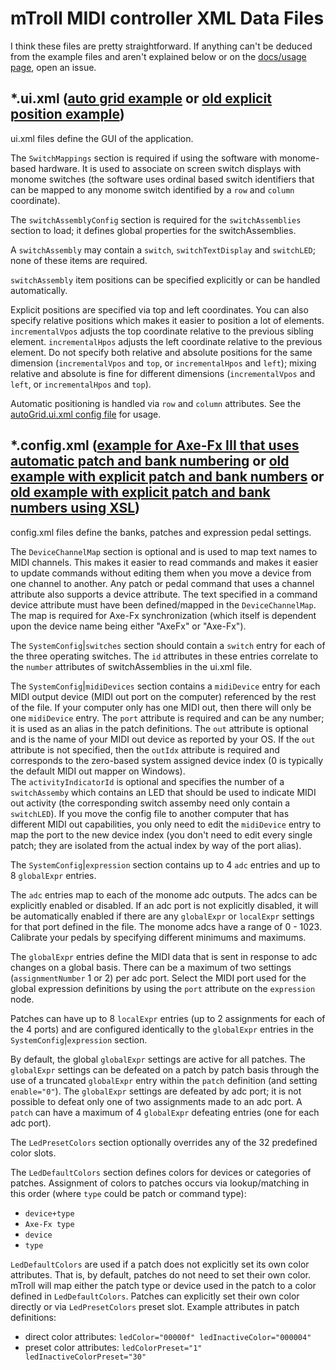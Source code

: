 # mTroll MIDI controller XML Data Files

I think these files are pretty straightforward.  If anything can't be deduced 
from the example files and aren't explained below or on the [docs/usage page](docs.md), 
open an issue.

## *.ui.xml ([auto grid example](../data/autoGrid.ui.xml) or [old explicit position example](../data/testdata.ui.xml))
ui.xml files define the GUI of the application.

The `SwitchMappings` section is required if using the software with monome-based 
hardware. It is used to associate on screen switch displays with monome switches 
(the software uses ordinal based switch identifiers that can be mapped to any 
monome switch identified by a `row` and `column` coordinate).
		
The `switchAssemblyConfig` section is required for the `switchAssemblies` 
section to load; it defines global properties for the switchAssemblies.

A `switchAssembly` may contain a `switch`, `switchTextDisplay` 
and `switchLED`; none of these items are required.

`switchAssembly` item positions can be specified explicitly or can be handled automatically.

Explicit positions are specified via top and left coordinates.  You can also
specify relative positions which makes it easier to position a lot of elements.  
`incrementalVpos` adjusts the top coordinate relative to the previous sibling 
element.  `incrementalHpos` adjusts the left coordinate	relative to the 
previous element.  Do not specify both relative and absolute positions for the same 
dimension (`incrementalVpos` and `top`, or `incrementalHpos` 
and `left`); mixing relative and absolute is fine for different dimensions 
(`incrementalVpos` and `left`, or `incrementalHpos` and `top`).

Automatic positioning is handled via `row` and `column` attributes.  See the 
[autoGrid.ui.xml config file](../data/autoGrid.ui.xml) for usage.

## *.config.xml ([example for Axe-Fx III that uses automatic patch and bank numbering](../data/axefx3v2.config.xml) or [old example with explicit patch and bank numbers](../data/testdata.config.xml) or [old example with explicit patch and bank numbers using XSL](../data/testdataWithXsl.config.xml))
config.xml files define the banks, patches and expression pedal settings.

The `DeviceChannelMap` section is optional and is used to map text names to MIDI 
channels.  This makes it easier to read commands and makes it easier to update commands without
editing them when you move a device from one channel to another.  Any patch or pedal command 
that uses a channel attribute also supports a device attribute.  The text specified in a 
command device attribute must have been defined/mapped in the `DeviceChannelMap`.  
The map is required for Axe-Fx synchronization (which itself is dependent upon the device name 
being either "AxeFx" or "Axe-Fx").

The `SystemConfig`|`switches` section should contain a `switch` 
entry for each of the three operating switches.  The `id` attributes in these entries 
correlate to the `number` attributes of switchAssemblies in the ui.xml file.

The `SystemConfig`|`midiDevices` section contains a `midiDevice` 
entry for each MIDI output device (MIDI out port on the computer) referenced by the rest of the 
file.  If your computer only has one MIDI out, then there will only be one `midiDevice`
entry.  The `port` attribute is required and can be any number; it is used as an alias 
in the patch definitions.  The `out` attribute is optional and is the name of your MIDI
out device as reported by your OS.  If the `out` attribute is not specified, then the
`outIdx` attribute is required and corresponds to the 
zero-based system assigned device index (0 is typically the default MIDI out mapper on Windows).  
The `activityIndicatorId` is optional and specifies the number of a 
`switchAssemby` which contains an LED that should be used to indicate MIDI out 
activity (the corresponding switch assemby need only contain a `switchLED`).  If you move
the config file to another computer that has different MIDI out capabilities, you only
need to edit the `midiDevice` entry to map the port to the new device index (you don't need
to edit every single patch; they are isolated from the actual index by way of the port alias).

The `SystemConfig`|`expression` section contains up to 4 `adc` 
entries and up to 8 `globalExpr` entries.

The `adc` entries map to each of the monome adc outputs.  The adcs can be explicitly 
enabled or 	disabled.  If an adc port is not explicitly disabled, it will be automatically enabled 
if there are any `globalExpr` or `localExpr` settings for that port defined 
in the file.  The monome adcs have a range of 0 - 1023.  Calibrate your pedals by specifying 
different minimums and maximums.

The `globalExpr` entries define the MIDI data that is sent in response to adc 
changes on a global basis.  There can be a maximum of two settings (`assignmentNumber` 
1 or 2) per adc port.  Select the MIDI port used for the global expression definitions by using 
the `port` attribute on the `expression` node.

Patches can have up to 8 `localExpr` entries (up to 2 assignments for each of the 4 ports) 
and are configured identically to the `globalExpr` entries in the 
`SystemConfig`|`expression` section.

By default, the global `globalExpr` settings are active for all patches.  The 
`globalExpr` settings can be defeated on a patch by patch basis through the use 
of a truncated `globalExpr` entry within	the `patch` definition (and 
setting `enable="0"`).  The `globalExpr` settings are defeated by adc port;
it is not possible to defeat only one of two assignments made to an adc port.  A 
`patch` can have a maximum of 4 `globalExpr` defeating entries 
(one for each adc port).

The `LedPresetColors` section optionally overrides any of the 32 predefined color slots.

The `LedDefaultColors` section defines colors for devices or categories of patches.  Assignment of 
colors to patches occurs via lookup/matching in this order (where `type` could be patch or command type): 
- `device+type`
- `Axe-Fx type`
- `device`
- `type`

`LedDefaultColors` are used if a patch does not explicitly set its own color attributes.  That is, 
by default, patches do not need to set their own color.  mTroll will map either the patch type or device
used in the patch to a color defined in `LedDefaultColors`.  Patches can explicitly set their own color
directly or via `LedPresetColors` preset slot.  Example attributes in patch definitions:
- direct color attributes: `ledColor="00000f" ledInactiveColor="000004"`
- preset color attributes: `ledColorPreset="1" ledInactiveColorPreset="30"`
